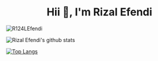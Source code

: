 <h1 align="center" >Hii 👋, I'm Rizal Efendi</h1>
<!-- <img align="right" alt="cahcoding" width="400" src="https://cdn.dribbble.com/users/1059583/screenshots/4171367/coding-freak.gif"/>
 -->

<p align="left"> <img src="https://komarev.com/ghpvc/?username=R124LEfendi&label=Profile%20views&color=0e75b6&style=flat" alt="R124LEfendi" /> </p>


![Rizal Efendi's github stats](https://github-readme-stats.vercel.app/api?username=R124LEfendi&show_icons=true&theme=flag-india&count_private=true)


[![Top Langs](https://github-readme-stats.vercel.app/api/top-langs/?username=R124LEfendi&layout=compact)](https://github.com/anuraghazra/github-readme-stats)
